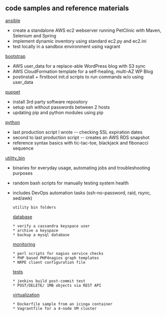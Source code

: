 code samples and reference materials
------------------------------------

   [ansible](https://github.com/bostonaustin/public/blob/master/ansible/)
   * create a standalone AWS ec2 webserver running PetClinic with Maven, Selenium and Spring
   * implement dynamic inventory using standard ec2.py and ec2.ini
   * test locally in a sandbox environment using vagrant

   [bootstrap](https://github.com/bostonaustin/public/blob/master/bootstrap/)
   * AWS user_data for a replace-able WordPress blog with S3 sync
   * AWS CloudFormation template for a self-healing, multi-AZ WP Blog
   * postinstall + firstboot init.d scripts to run commands w/o using user_data

   [puppet](https://github.com/bostonaustin/public/tree/master/puppet)
   * install 3rd party software repository
   * setup ssh without passwords between 2 hosts
   * updating pip and python modules using pip

   [python](https://github.com/bostonaustin/public/tree/master/python)
   * last production script I wrote -- checking SSL expiration dates
   * second to last production script -- creates an AWS RDS snapshot
   * reference syntax basics with tic-tac-toe, blackjack and fibonacci sequence

   [utility_bin](https://github.com/bostonaustin/public/blob/master/utility_bin/)
   * binaries for everyday usage, automating jobs and troubleshooting purposes
   * random bash scripts for manually testing system health
   * includes DevOps automation tasks (ssh-no-password, raid, rsync, sed/awk)

       `utility bin folders`

       [database](https://github.com/bostonaustin/public/blob/master/utility_bin/database/)
       ~~~
       * verify a cassandra keyspace user
       * archive a keyspace
       * backup a mysql database
       ~~~
       [monitoring](https://github.com/bostonaustin/public/tree/master/utility_bin/monitoring)
       ~~~
       * perl scripts for nagios service checks
       * PHP based PHP4nagios graph templates
       * NRPE client configuration file
       ~~~
       [tests](https://github.com/bostonaustin/public/tree/master/utility_bin/tests)
       ~~~
       * jenkins build post-commit test
       * POST/DELETE/ 1MB objects via REST API
       ~~~
       [virtualization](https://github.com/bostonaustin/public/tree/master/utility_bin/virtualization)
       ~~~
       * Dockerfile sample from an icinga container
       * Vagrantfile for a 4-node VM cluster
       ~~~